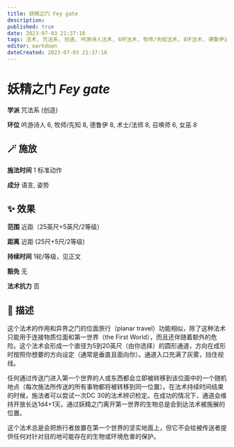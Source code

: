 ```yaml
---
title: 妖精之门 Fey gate
description: 
published: true
date: 2023-07-03 21:37:18
tags: 法术, 咒法系, 创造, 吟游诗人法术, 6环法术, 牧师/先知法术, 8环法术, 德鲁伊法术, 术士/法师法术, 召唤师法术, 女巫法术
editor: markdown
dateCreated: 2023-07-03 21:37:18
---
```


# **妖精之门** *Fey gate*

**学派** 咒法系 (创造) 

**环位** 吟游诗人 6, 牧师/先知 8, 德鲁伊 8, 术士/法师 8, 召唤师 6, 女巫 8

## 🪄 施放

**施法时间** 1 标准动作

**成分** 语言, 姿势

## ✨ 效果  

**范围** 近距（25英尺+5英尺/2等级）

**距离** 近距 (25尺+5尺/2等级)  

**持续时间** 1轮/等级，见正文 

**豁免** 无

**法术抗力** 否

## 📖 描述

这个法术的作用和异界之门的位面旅行（planar travel）功能相似，除了这种法术只能用于连接物质位面和第一世界（the First World），而且还伴随着额外的危险。这个法术会形成一个直径为5到20英尺（由你选择）的圆形通道，方向在成形时按照你想要的方向设定（通常是垂直且面向你）。通道入口充满了灰雾，挡住视线。

任何通过传送门进入第一个世界的人或东西都会立即被转移到该位面中的一个随机地点（每次施法所传送的所有事物都将被转移到同一位置）。在法术持续时间结束的时候，施法者可以尝试一次DC 30的法术辨识检定。在成功的情况下，通道会维持开放长达1d4+1天。通过妖精之门离开第一世界的生物总是会到达法术被施展的位置。

这个法术总是会把旅行者放置在第一个世界的坚实地面上，但它不会给被传送者提供任何对针对目的地可能存在的生物或环境危害的保护。
    